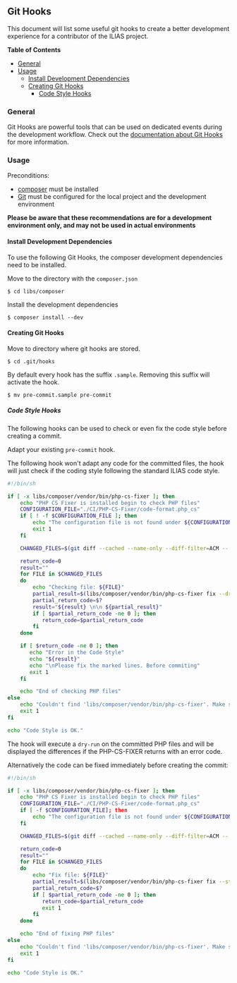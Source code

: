 ##  Git Hooks

This document will list some useful git hooks to create a better development
experience for a contributor of the ILIAS project.

**Table of Contents**
* [General](#general)
* [Usage](#usage)
  * [Install Development Dependencies](#install-development-dependencies)
  * [Creating Git Hooks](#creating-git-hooks)
    * [Code Style Hooks](#code-style-hooks)

### General

Git Hooks are powerful tools that can be used on dedicated events during the
development workflow.
Check out the [documentation about Git Hooks](https://git-scm.com/docs/githooks)
for more information.

### Usage

Preconditions:
* [composer](https://getcomposer.org/) must be installed
* [Git](https://git-scm.com/) must be configured for the local project and
  the development environment

__Please be aware that these recommendations are for a development environment
only, and may not be used in actual environments__

#### Install Development Dependencies

To use the following Git Hooks, the composer development dependencies need to
be installed.

Move to the directory with the `composer.json`

```
$ cd libs/composer
```

Install the development dependencies

```
$ composer install --dev
```

#### Creating Git Hooks

Move to directory where git hooks are stored.

```
$ cd .git/hooks
```

By default every hook has the suffix `.sample`.
Removing this suffix will activate the hook.

```
$ mv pre-commit.sample pre-commit
```

##### Code Style Hooks

The following hooks can be used to check or even fix the code style
before creating a commit.

Adapt your existing `pre-commit` hook.

The following hook won't adapt any code for the committed files,
the hook will just check if the coding style following the standard ILIAS code
style.

```bash
#!/bin/sh

if [ -x libs/composer/vendor/bin/php-cs-fixer ]; then
    echo "PHP CS Fixer is installed begin to check PHP files"
    CONFIGURATION_FILE="./CI/PHP-CS-Fixer/code-format.php_cs"
    if [ ! -f $CONFIGURATION_FILE ]; then
        echo "The configuration file is not found under ${CONFIGURATION_FILE}"
        exit 1
    fi

    CHANGED_FILES=$(git diff --cached --name-only --diff-filter=ACM -- '*.php')

    return_code=0
    result=""
    for FILE in $CHANGED_FILES
    do
        echo "Checking file: ${FILE}"
        partial_result=$(libs/composer/vendor/bin/php-cs-fixer fix --dry-run --stop-on-violation --using-cache=no --config=$CONFIGURATION_FILE --diff $FILE)
        partial_return_code=$?
        result="${result} \n\n ${partial_result}"
        if [ $partial_return_code -ne 0 ]; then
           return_code=$partial_return_code
        fi
    done

    if [ $return_code -ne 0 ]; then
       echo "Error in the Code Style"
       echo "${result}"
       echo "\nPlease fix the marked lines. Before commiting"
       exit 1
    fi

    echo "End of checking PHP files"
else
    echo "Couldn't find 'libs/composer/vendor/bin/php-cs-fixer'. Make sure it is installed, for more information check the local '/docs/coding-style.md'"
    exit 1
fi

echo "Code Style is OK."
```

The hook will execute a `dry-run` on the committed PHP files and will be
displayed the differences if the PHP-CS-FIXER returns with an error code.

Alternatively the code can be fixed immediately before creating the commit:

```bash
#!/bin/sh

if [ -x libs/composer/vendor/bin/php-cs-fixer ]; then
    echo "PHP CS Fixer is installed begin to check PHP files"
    CONFIGURATION_FILE="./CI/PHP-CS-Fixer/code-format.php_cs"
    if [ -f $CONFIGURATION_FILE]; then
        echo "The configuration file is not found under ${CONFIGURATION_FILE}"
    fi

    CHANGED_FILES=$(git diff --cached --name-only --diff-filter=ACM -- '*.php')

    return_code=0
    result=""
    for FILE in $CHANGED_FILES
    do
        echo "Fix file: ${FILE}"
        partial_result=$(libs/composer/vendor/bin/php-cs-fixer fix --stop-on-violation --using-cache=no --diff --config=$CONFIGURATION_FILE $FILE)
        partial_return_code=$?
        if [ $partial_return_code -ne 0 ]; then
           return_code=$partial_return_code
           exit 1
        fi
    done

    echo "End of fixing PHP files"
else
    echo "Couldn't find 'libs/composer/vendor/bin/php-cs-fixer'. Make sure it is installed, for more information check the local '/docs/coding-style.md'"
    exit 1
fi

echo "Code Style is OK."
```
